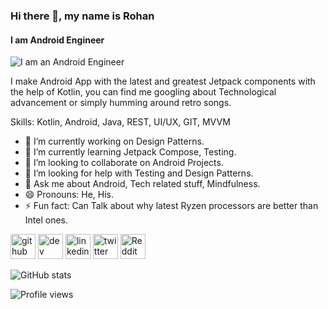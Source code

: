### Hi there 👋, my name is Rohan
#### I am Android Engineer
![I am an Android Engineer](https://pbs.twimg.com/profile_banners/512914718/1506918216/1500x500)

I make Android App with the latest and greatest Jetpack components with the help of Kotlin, you can find me googling about Technological advancement or simply humming around retro songs.

Skills: Kotlin, Android, Java, REST, UI/UX, GIT, MVVM

- 🔭 I’m currently working on Design Patterns. 
- 🌱 I’m currently learning Jetpack Compose, Testing. 
- 👯 I’m looking to collaborate on Android Projects. 
- 🤔 I’m looking for help with Testing and Design Patterns. 
- 💬 Ask me about Android, Tech related stuff, Mindfulness. 
- 😄 Pronouns: He, His. 
- ⚡ Fun fact: Can Talk about why latest Ryzen processors are better than Intel ones. 


[<img src='https://cdn.jsdelivr.net/npm/simple-icons@3.0.1/icons/github.svg' alt='github' height='40'>](https://github.com/zaraki596)  [<img src='https://cdn.jsdelivr.net/npm/simple-icons@3.0.1/icons/dev-dot-to.svg' alt='dev' height='40'>](https://dev.to/zaraki596)  [<img src='https://cdn.jsdelivr.net/npm/simple-icons@3.0.1/icons/linkedin.svg' alt='linkedin' height='40'>](https://www.linkedin.com/in/zaraki596/)  [<img src='https://cdn.jsdelivr.net/npm/simple-icons@3.0.1/icons/twitter.svg' alt='twitter' height='40'>](https://twitter.com/zaraki596)  [<img src='https://cdn.jsdelivr.net/npm/simple-icons@3.0.1/icons/reddit.svg' alt='Reddit' height='40'>](https://www.reddit.com/user/zaraki596)  

![GitHub stats](https://github-readme-stats.vercel.app/api?username=zaraki596&show_icons=true)  

![Profile views](https://gpvc.arturio.dev/zaraki596)  
